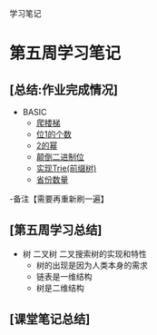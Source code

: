 学习笔记



# 第五周学习笔记
## [总结:作业完成情况]
- BASIC
    - [爬楼梯](./climbStairs.java)
    - [位1的个数](./hammingWeight.java)
    - [2的幂](./isPowerOfTwo.java)
    - [颠倒二进制位](./reverseBits.java)
    - [实现Trie(前缀树)](./TrieNode.java)
    - [省份数量](./UnionFind.java)

-备注【需要再重新刷一遍】

## [第五周学习总结]

- 树 二叉树 二叉搜索树的实现和特性 
    - 树的出现是因为人类本身的需求
    - 链表是一维结构
    - 树是二维结构

    
    
    

## [课堂笔记总结]

